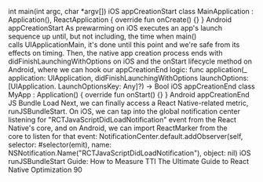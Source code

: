 int main(int argc, char *argv[])
iOS appCreationStart
class MainApplication : Application(), ReactApplication {
    override fun onCreate() {}
}
Android appCreationStart
As prewarming on iOS executes an app's launch sequence up until, but not including, the time 
when main() calls UIApplicationMain, it's done until this point and we're safe from its effects 
on timing.
Then, the native app creation process ends with didFinishLaunchingWithOptions on iOS 
and the onStart lifecycle method on Android, where we can hook our appCreationEnd logic:
func application(_ application: UIApplication, 
didFinishLaunchingWithOptions launchOptions: [UIApplication.
 LaunchOptionsKey: Any]?) -> Bool
iOS appCreationEnd
class MyApp : Application() {
    override fun onStart() {}
}
Android appCreationEnd
JS Bundle Load
Next, we can finally access a React Native-related metric, runJSBundleStart. On iOS, we can 
tap into the global notification center listening for "RCTJavaScriptDidLoadNotification" 
event from the React Native's core, and on Android, we can import ReactMarker  from  the  
core to listen for that event:
NotificationCenter.default.addObserver(self,
    selector: #selector(emit),
    name: NSNotification.Name("RCTJavaScriptDidLoadNotification"),
    object: nil)
iOS runJSBundleStart
Guide: How to Measure TTI
The Ultimate Guide to React Native Optimization
90